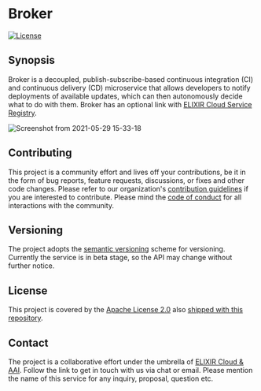 # Broker

[![License][badge-license]][badge-url-license]

## Synopsis

Broker is a decoupled, publish-subscribe-based continuous integration (CI) and
continuous delivery (CD) microservice that allows developers to notify
deployments of available updates, which can then autonomously decide what to do
with them. Broker has an optional link
with [ELIXIR Cloud Service Registry][elixir-cloud-registry].

![Screenshot from 2021-05-29 15-33-18][diagram]

## Contributing

This project is a community effort and lives off your contributions, be it in
the form of bug reports, feature requests, discussions, or fixes and other code
changes. Please refer to our
organization's [contribution guidelines][contributing] if you are interested to
contribute. Please mind the [code of conduct][coc] for all interactions with
the community.

## Versioning

The project adopts the [semantic versioning][semver] scheme for versioning.
Currently the service is in beta stage, so the API may change without further
notice.

## License

This project is covered by the [Apache License 2.0][license-apache]
also [shipped with this repository][license].

## Contact

The project is a collaborative effort under the umbrella
of [ELIXIR Cloud & AAI][elixir-cloud]. Follow the link to get in touch with us
via chat or email. Please mention the name of this service for any inquiry,
proposal, question etc.

[badge-license]:<https://img.shields.io/badge/license-Apache%202.0-blue.svg>

[contributing]: <https://github.com/elixir-cloud-aai/elixir-cloud-aai/blob/dev/CONTRIBUTING.md>

[diagram]: https://user-images.githubusercontent.com/46739435/120494133-2c17aa00-c3d9-11eb-80b9-b8c03c76e1cb.png

[elixir-cloud]: <https://github.com/elixir-cloud-aai/elixir-cloud-aai>

[elixir-cloud-registry]:<https://cloud-registry.rahtiapp.fi/ga4gh/registry/v1/ui/>

[semver]: <https://semver.org/>

[license-apache]: <https://www.apache.org/licenses/LICENSE-2.0>

[license]: LICENSE

[badge-license]:<https://img.shields.io/badge/license-Apache%202.0-blue.svg>

[badge-url-license]:<http://www.apache.org/licenses/LICENSE-2.0>

[ga4gh]:<https://www.ga4gh.org/>

[coc]: <https://github.com/elixir-cloud-aai/elixir-cloud-aai/blob/dev/CODE_OF_CONDUCT.md>

